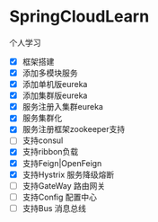 # SpringCloudLearn

个人学习

- [x] 框架搭建
- [x] 添加多模块服务
- [x] 添加单机版eureka
- [x] 添加集群版eureka
- [x] 服务注册入集群eureka
- [x] 服务集群化
- [x] 服务注册框架zookeeper支持
- [ ] 支持consul
- [x] 支持ribbon负载
- [x] 支持Feign|OpenFeign
- [x] 支持Hystrix 服务降级熔断
- [ ] 支持GateWay 路由网关
- [ ] 支持Config 配置中心
- [ ] 支持Bus 消息总线
